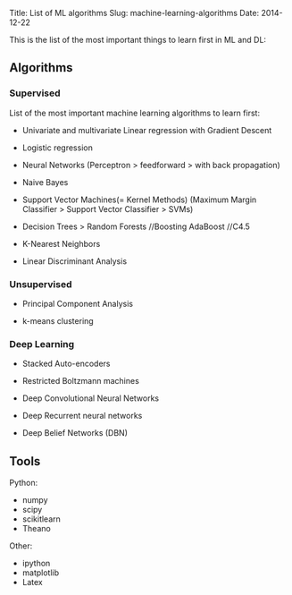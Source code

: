 Title: List of ML algorithms
Slug: machine-learning-algorithms
Date: 2014-12-22

<!--
[TODO] Add brief descriptions/classification to each of the algorithms.
[TODO]Check out distilled as well
-->
This is the list of the most important things to learn first in ML and DL:

## Algorithms
### Supervised
List of the most important machine learning algorithms to learn first:

- Univariate and multivariate Linear regression with Gradient Descent

- Logistic regression


- Neural Networks (Perceptron > feedforward > with back propagation)


- Naive Bayes

- Support Vector Machines(= Kernel Methods)
  (Maximum Margin Classifier > Support Vector Classifier > SVMs)

- Decision Trees > Random Forests //Boosting AdaBoost //C4.5

- K-Nearest Neighbors

- Linear Discriminant Analysis

### Unsupervised

- Principal Component Analysis

- k-means clustering

### Deep Learning

- Stacked Auto-encoders

- Restricted Boltzmann machines

- Deep Convolutional Neural Networks

- Deep Recurrent neural networks

- Deep Belief Networks (DBN)

<!-- 
- singular value decomposition
- Locally Weighted Regression
- Q learning
- EM Expectation maximization
- Apriori
- First-Order Inductive Learning
-->

## Tools

Python:

- numpy
- scipy
- scikitlearn
- Theano

Other:

- ipython
- matplotlib
- Latex

<!--
//Orange python?  
//matlab?  
//octave?  
//weka??  
-->

<!--
## Topics

- General overview, terms, into, background.
    - What is ML? Applications of ML
        - Types of Learning: supervised/unsupervised learning
    - classification/regression(difference)
- ML Algorithms
    - Supervised Learning
      - Linear Regression with one variable
          - Model Representation
          - Cost function
          - Gradient Descent
      - Linear Regression with multiple variables
          - Gradient descent for multiple vectors
          - Features and polynomial regression
          - Normal Equation
      - Logistic Reression
      - k-Nearest Neighbor
      - Decision Tree
      - Naive Bayesian Classifiers

      - Support Vector Machines
      - Random Forests

    - Unsupervised Learning
      - k-Means Clustering
      - Hierarchical Clustering
      - Self-Organizing Maps
      - Apriori Association
- Deep Learning
  - Perceptron
	- Linear Regression
  - Gradient Descent
  - Stochastic Gradient descent
  - Multilayer Perceptrons
  - Backpropogation
  - Hidden Layer Representations

  - Neural Networks: Representation and learning
      - Neurons
      - Model representation
      - Cost function
      - Backpropogation algorithm
      - Gradient checking
      - Random Initialization

  - Perceptron
    
  - Artificial Neural Networks Representation
  - General Regression Neural Networks
  - Feed-Forward Neural Networks
- Other/General ML
  - ML Systems design
    - Error  Analysis
  - Dimensionality Reduction
  - Anomaly Detection
  - Recommender Systems
-->


<!-- To Sort, other topics
- Neural networks:
  - Types of neurons,
  - Learning rules for binary,
  - linear and logistic neurons,
  - FeedForward Neural Networks (FFNN)
  - Backpropagation (BP),
  - BP with weight constraints.
  - Recurrent Neural Networks (RNN),
  - FFNN interpretation for RNN,
  - BP through time,
  - Exploding/Vanishing gradients.
- Energy-based models:
  - Hopfield Nets (HN),
  - Learning & unlearning in HN,
  - HN with hidden units,
  - Simulated annealing,
  - Boltzmann machines (BM),
  - BM Learning algorithm.
- Deep Neural Networks:
  - Deep Boltzmann Machines (DBM),
  - Restricted Boltzmann Machines (RBM),
  - Contrastive Divergence and variants (PCD, CD_k),
  - Stacked RBMs for pre-training,
  - Discriminative finetuning using BP.
- Nonlinear Dimensionality Reduction:
  - Autoencoders (AE),
  - AE for document retrieval/visualization,
  - AE for semantic hashing
- Other:
  - Minibatch gradient descent,
  - Momentum method,
  - Adaptive Learning rates,
  - Limiting size of weights,
  - Weight decay,
  - Early stopping,
  - Noise as regularizer,
  - Dropouts,
  - Bagging/Averaging and Boosting,
  - Bias-variance tradeoff,
  - Implementation on GPGPUs. 
-->
